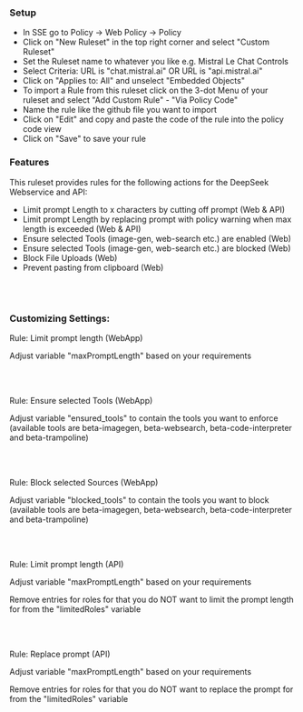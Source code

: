 ### Setup

- In SSE go to Policy -> Web Policy -> Policy
- Click on "New Ruleset" in the top right corner and select "Custom Ruleset"
- Set the Ruleset name to whatever you like e.g. Mistral Le Chat Controls
- Select Criteria:
  URL is "chat.mistral.ai"
  OR
  URL is "api.mistral.ai"
- Click on "Applies to: All" and unselect "Embedded Objects"
- To import a Rule from this ruleset click on the 3-dot Menu of your ruleset and select "Add Custom Rule" - "Via Policy Code"
- Name the rule like the github file you want to import
- Click on "Edit" and copy and paste the code of the rule into the policy code view
- Click on "Save" to save your rule
  
### Features

This ruleset provides rules for the following actions for the DeepSeek Webservice and API:

- Limit prompt Length to x characters by cutting off prompt (Web & API)
- Limit prompt Length by replacing prompt with policy warning when max length is exceeded (Web & API)
- Ensure selected Tools (image-gen, web-search etc.) are enabled (Web)
- Ensure selected Tools (image-gen, web-search etc.) are blocked (Web)
- Block File Uploads (Web)
- Prevent pasting from clipboard (Web)

<br/><br/>


### Customizing Settings:

Rule: Limit prompt length (WebApp)

Adjust variable "maxPromptLength" based on your requirements

<br/><br/>

Rule: Ensure selected Tools (WebApp)

Adjust variable "ensured_tools" to contain the tools you want to enforce (available tools are beta-imagegen, beta-websearch, beta-code-interpreter and beta-trampoline)

<br/><br/>

Rule: Block selected Sources (WebApp)

Adjust variable "blocked_tools" to contain the tools you want to block (available tools are beta-imagegen, beta-websearch, beta-code-interpreter and beta-trampoline)

<br/><br/>

Rule: Limit prompt length (API)

Adjust variable "maxPromptLength" based on your requirements

Remove entries for roles for that you do NOT want to limit the prompt length for from the "limitedRoles" variable

<br/><br/>

Rule: Replace prompt (API)

Adjust variable "maxPromptLength" based on your requirements

Remove entries for roles for that you do NOT want to replace the prompt for from the "limitedRoles" variable

